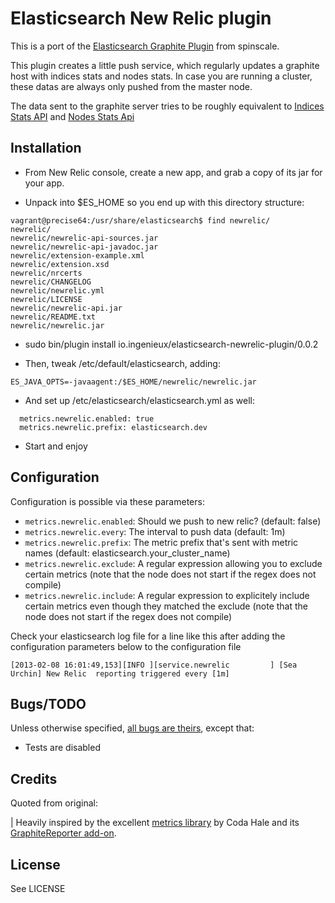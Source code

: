 # Elasticsearch New Relic plugin

This is a port of the [Elasticsearch Graphite Plugin](https://github.com/spinscale/elasticsearch-graphite-plugin) from spinscale.

This plugin creates a little push service, which regularly updates a graphite host with indices stats and nodes stats. In case you are running a cluster, these datas are always only pushed from the master node.

The data sent to the graphite server tries to be roughly equivalent to [Indices Stats API](http://www.elasticsearch.org/guide/reference/api/admin-indices-stats.html) and [Nodes Stats Api](http://www.elasticsearch.org/guide/reference/api/admin-cluster-nodes-stats.html)

## Installation

  * From New Relic console, create a new app, and grab a copy of its jar for your app.

  * Unpack into $ES_HOME so you end up with this directory structure:

```
vagrant@precise64:/usr/share/elasticsearch$ find newrelic/
newrelic/
newrelic/newrelic-api-sources.jar
newrelic/newrelic-api-javadoc.jar
newrelic/extension-example.xml
newrelic/extension.xsd
newrelic/nrcerts
newrelic/CHANGELOG
newrelic/newrelic.yml
newrelic/LICENSE
newrelic/newrelic-api.jar
newrelic/README.txt
newrelic/newrelic.jar
```

  * sudo bin/plugin install io.ingenieux/elasticsearch-newrelic-plugin/0.0.2

  * Then, tweak /etc/default/elasticsearch, adding:

```
ES_JAVA_OPTS=-javaagent:/$ES_HOME/newrelic/newrelic.jar
```

  * And set up /etc/elasticsearch/elasticsearch.yml as well:

```
  metrics.newrelic.enabled: true
  metrics.newrelic.prefix: elasticsearch.dev
```

  * Start and enjoy

## Configuration

Configuration is possible via these parameters:

* `metrics.newrelic.enabled`: Should we push to new relic? (default: false)
* `metrics.newrelic.every`: The interval to push data (default: 1m)
* `metrics.newrelic.prefix`: The metric prefix that's sent with metric names (default: elasticsearch.your_cluster_name)
* `metrics.newrelic.exclude`: A regular expression allowing you to exclude certain metrics (note that the node does not start if the regex does not compile)
* `metrics.newrelic.include`: A regular expression to explicitely include certain metrics even though they matched the exclude (note that the node does not start if the regex does not compile)

Check your elasticsearch log file for a line like this after adding the configuration parameters below to the configuration file

```
[2013-02-08 16:01:49,153][INFO ][service.newrelic         ] [Sea Urchin] New Relic  reporting triggered every [1m]
```

## Bugs/TODO

Unless otherwise specified, [all bugs are theirs](https://github.com/spinscale/elasticsearch-graphite-plugin/blob/master/README.md), except that:

  * Tests are disabled

## Credits

Quoted from original:

| Heavily inspired by the excellent [metrics library](http://metrics.codahale.com) by Coda Hale and its [GraphiteReporter add-on](http://metrics.codahale.com/manual/graphite/).

## License

See LICENSE

